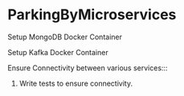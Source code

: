 # ParkingByMicroservices



Setup MongoDB Docker Container



Setup Kafka Docker Container


Ensure Connectivity between various services:::
1. Write tests to ensure connectivity.
